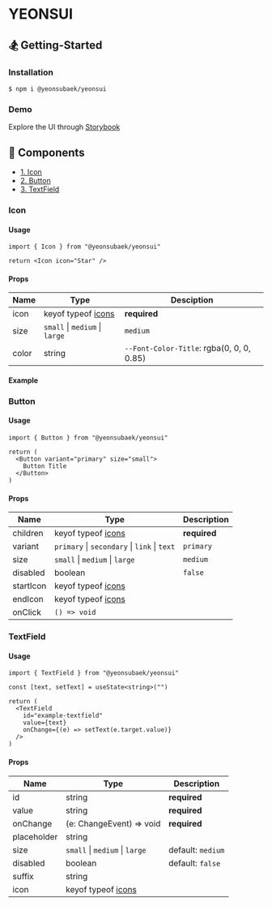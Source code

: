 # YEONSUI

## 🏂 Getting-Started

### Installation

```
$ npm i @yeonsubaek/yeonsui
```

### Demo

Explore the UI through [Storybook](https://65a2410191d174e557802180-enbmlbsviz.chromatic.com/)

## 🎨 Components

- [1. Icon](#icon)
- [2. Button](#button)
- [3. TextField](#textfield)

### Icon

#### Usage

```tsx
import { Icon } from "@yeonsubaek/yeonsui"
```

```tsx
return <Icon icon="Star" />
```

#### Props

| Name  | Type                                                                                                            | Desciption                                |
| ----- | --------------------------------------------------------------------------------------------------------------- | ----------------------------------------- |
| icon  | keyof typeof [icons](https://github.com/YeonsuBaek/yeonsui/blob/version/1.0.0/src/lib/components/icon/Icons.ts) | **required**                              |
| size  | `small` \| `medium` \| `large`                                                                                  | `medium`                                  |
| color | string                                                                                                          | `--Font-Color-Title`: rgba(0, 0, 0, 0.85) |

#### Example

### Button

#### Usage

```tsx
import { Button } from "@yeonsubaek/yeonsui"
```

```tsx
return (
  <Button variant="primary" size="small">
    Button Title
  </Button>
)
```

#### Props

| Name      | Type                                                                                                            | Description  |
| --------- | --------------------------------------------------------------------------------------------------------------- | ------------ |
| children  | keyof typeof [icons](https://github.com/YeonsuBaek/yeonsui/blob/version/1.0.0/src/lib/components/icon/Icons.ts) | **required** |
| variant   | `primary` \| `secondary` \| `link` \| `text`                                                                    | `primary`    |
| size      | `small` \| `medium` \| `large`                                                                                  | `medium`     |
| disabled  | boolean                                                                                                         | `false`      |
| startIcon | keyof typeof [icons](https://github.com/YeonsuBaek/yeonsui/blob/version/1.0.0/src/lib/components/icon/Icons.ts) |              |
| endIcon   | keyof typeof [icons](https://github.com/YeonsuBaek/yeonsui/blob/version/1.0.0/src/lib/components/icon/Icons.ts) |              |
| onClick   | `() => void`                                                                                                    |              |

### TextField

#### Usage

```tsx
import { TextField } from "@yeonsubaek/yeonsui"
```

```tsx
const [text, setText] = useState<string>("")

return (
  <TextField
    id="example-textfield"
    value={text}
    onChange={(e) => setText(e.target.value)}
  />
)
```

#### Props

| Name        | Type                                                                                                            | Description       |
| ----------- | --------------------------------------------------------------------------------------------------------------- | ----------------- |
| id          | string                                                                                                          | **required**      |
| value       | string                                                                                                          | **required**      |
| onChange    | (e: ChangeEvent<HTMLInputElement>) => void                                                                      | **required**      |
| placeholder | string                                                                                                          |                   |
| size        | `small` \| `medium` \| `large`                                                                                  | default: `medium` |
| disabled    | boolean                                                                                                         | default: `false`  |
| suffix      | string                                                                                                          |                   |
| icon        | keyof typeof [icons](https://github.com/YeonsuBaek/yeonsui/blob/version/1.0.0/src/lib/components/icon/Icons.ts) |                   |
